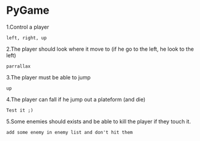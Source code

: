 # PyGame

1.Control a player

`left, right, up`

2.The player should look where it move to (if he go to the left, he look to the left)

`parrallax`

3.The player must be able to jump

`up`

4.The player can fall if he jump out a plateform (and die)


`Test it ;)`

5.Some enemies should exists and be able to kill the player if they touch it.

`add some enemy in enemy list and don't hit them`
